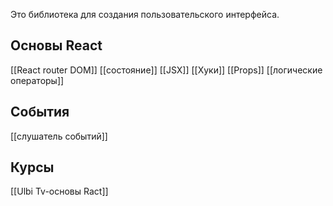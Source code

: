 Это библиотека для создания пользовательского интерфейса.


## Основы React

[[React router DOM]]
[[состояние]]
[[JSX]]
[[Хуки]] 
[[Props]]
[[логические операторы]]  



## События
[[слушатель событий]]

## Курсы

[[Ulbi Tv-основы Ract]]